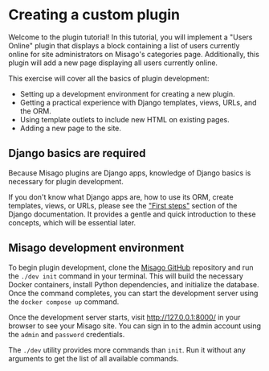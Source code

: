 # Creating a custom plugin

Welcome to the plugin tutorial! In this tutorial, you will implement a "Users Online" plugin that displays a block containing a list of users currently online for site administrators on Misago's categories page. Additionally, this plugin will add a new page displaying all users currently online.

This exercise will cover all the basics of plugin development:

- Setting up a development environment for creating a new plugin.
- Getting a practical experience with Django templates, views, URLs, and the ORM.
- Using template outlets to include new HTML on existing pages.
- Adding a new page to the site.


## Django basics are required

Because Misago plugins are Django apps, knowledge of Django basics is necessary for plugin development.

If you don't know what Django apps are, how to use its ORM, create templates, views, or URLs, please see the ["First steps"](https://docs.djangoproject.com/en/5.0/#first-steps) section of the Django documentation. It provides a gentle and quick introduction to these concepts, which will be essential later.


## Misago development environment

To begin plugin development, clone the [Misago GitHub](https://github.com/rafalp/Misago) repository and run the `./dev init` command in your terminal. This will build the necessary Docker containers, install Python dependencies, and initialize the database. Once the command completes, you can start the development server using the `docker compose up` command.

Once the development server starts, visit http://127.0.0.1:8000/ in your browser to see your Misago site. You can sign in to the admin account using the `admin` and `password` credentials.

The `./dev` utility provides more commands than `init`. Run it without any arguments to get the list of all available commands.